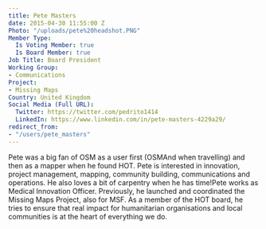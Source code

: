 ```yaml
---
title: Pete Masters
date: 2015-04-30 11:55:00 Z
Photo: "/uploads/pete%20headshot.PNG"
Member Type:
  Is Voting Member: true
  Is Board Member: true
Job Title: Board President
Working Group:
- Communications
Project:
- Missing Maps
Country: United Kingdom
Social Media (Full URL):
  Twitter: https://twitter.com/pedrito1414
  LinkedIn: https://www.linkedin.com/in/pete-masters-4229a29/
redirect_from:
- "/users/pete_masters"
---
```


Pete was a big fan of OSM as a user first (OSMAnd when travelling) and then as a mapper when he found HOT. Pete is interested in innovation, project management, mapping, community building, communications and operations. He also loves a bit of carpentry when he has time!Pete works as Medical Innovation Officer. Previously, he launched and coordinated the Missing Maps Project, also for MSF. As a member of the HOT board, he tries to ensure that real impact for humanitarian organisations and local communities is at the heart of everything we do. 